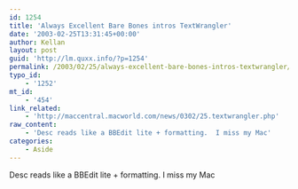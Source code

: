 ```yaml
---
id: 1254
title: 'Always Excellent Bare Bones intros TextWrangler'
date: '2003-02-25T13:31:45+00:00'
author: Kellan
layout: post
guid: 'http://lm.quxx.info/?p=1254'
permalink: /2003/02/25/always-excellent-bare-bones-intros-textwrangler/
typo_id:
    - '1252'
mt_id:
    - '454'
link_related:
    - 'http://maccentral.macworld.com/news/0302/25.textwrangler.php'
raw_content:
    - 'Desc reads like a BBEdit lite + formatting.  I miss my Mac'
categories:
    - Aside
---
```


Desc reads like a BBEdit lite + formatting. I miss my Mac